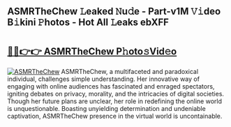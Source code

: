 ## ASMRTheChew 𝙻eaked 𝙽u𝚍e - Part-v1M 𝚅𝚒deo B𝚒kini 𝙿hotos - Hot All 𝙻eaks ebXFF

# <h2><a href="http://ld1a0d8.urlbe.top/?page=ASMRTheChew">🔗🔗👉👉 ASMRTheChew P𝚑oto𝚜Vid𝚎o</a></h2>

[![ASMRTheChew](https://i.imgur.com/eBuTRDB.gif)](http://ld1a0d8.urlbe.top/?page=ASMRTheChew)
ASMRTheChew, a multifaceted and paradoxical individual, challenges simple understanding. Her innovative way of engaging with online audiences has fascinated and enraged spectators, igniting debates on privacy, morality, and the intricacies of digital societies. Though her future plans are unclear, her role in redefining the online world is unquestionable. Boasting unyielding determination and undeniable captivation, ASMRTheChew presence in the virtual world is uncontainable.
